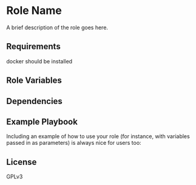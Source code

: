 Role Name
=========

A brief description of the role goes here.

Requirements
------------

docker should be installed

Role Variables
--------------


Dependencies
------------


Example Playbook
----------------

Including an example of how to use your role (for instance, with variables passed in as parameters) is always nice for users too:


License
-------

GPLv3
